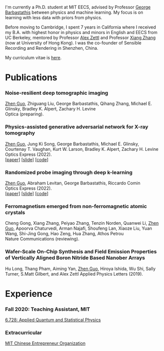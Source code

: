 I'm currently a Ph.D. student at MIT EECS, advised by Professor [George Barbastathis](https://meche.mit.edu/people/faculty/gbarb@mit.edu) between physics and machine learning. My focus is on learning with less data with priors from physics. 

Before moving to Cambridge, I spent 7 years in California where I received my B.A. with highest honor in physics and minors in English and EECS from UC Berkeley, mentored by Professor [Alex Zettl](https://www.ocf.berkeley.edu/~jode/) and Professor [Xiang Zhang](https://xlab.hku.hk/) (now at University of Hong Kong). I was the co-founder of Sensible Recording and Rendering in Shenzhen, China.

My curriculum vitae is [here](./misc/CV_zguo.pdf).

# Publications

### **Noise-resilient deep tomographic imaging**
<u>Zhen Guo</u>, Zhiguang Liu, George Barbastathis, Qihang Zhang, Michael E. Glinsky, Bradley K. Alpert, Zachary H. Levine  
Optica (preparing).

### **Physics-assisted generative adversarial network for X-ray tomography**
<u>Zhen Guo</u>,  Jung Ki Song, George Barbastathis, Michael E. Glinsky, Courtenay T. Vaughan, Kurt W. Larson, Bradley K. Alpert, Zachary H. Levine   
Optics Express (2022).  
[[paper]](./papers/PGAN.pdf) [[slide]](./slides/PGAN.pdf) [[code]](https://github.com/zguo0525/Physics-assisted-Generative-Adversarial-Network-for-X-Ray-Tomography)

### **Randomized probe imaging through deep k-learning**
<u>Zhen Guo</u>,  Abraham Levitan, George Barbastathis, Riccardo Comin  
Optics Express (2022).  
[[paper]](./papers/RPI.pdf) [[slide]](./slides/RPI.pdf) [[code]](https://github.com/zguo0525/Randomized-probe-imaging-through-deep-k-learning)

### **Ferromagnetism emerged from non-ferromagnetic atomic crystals**
Cheng Gong, Xiang Zhang, Peiyao Zhang, Tenzin Norden, Quanwei Li, <u>Zhen Guo</u>, Apoorva Chaturvedi, Arman Najafi, Shoufeng Lan, Xiaoze Liu, Yuan Wang, Shi-Jing Gong, Hao Zeng, Hua Zhang, Athos Petrou  
Nature Communications (reviewing).

### **Wafer-Scale On-Chip Synthesis and Field Emission Properties of Vertically Aligned Boron Nitride Based Nanober Arrays**
Hu Long, Thang Pham, Aiming Yan, <u>Zhen Guo</u>, Hiroya Ishida, Wu Shi, Sally Turner, S.Matt Gilbert, and Alex Zettl 
Applied Physics Letters (2019).

# Experience

### Fall 2020: **Teaching Assistant, MIT**
[6.728: Applied Quantum and Statistical Physics](https://ocw.mit.edu/courses/6-728-applied-quantum-and-statistical-physics-fall-2006/)

### Extracurricular

[MIT Chinese Entrepreneur Organization](https://www.chinese-entrepreneurs.mit.edu/)
